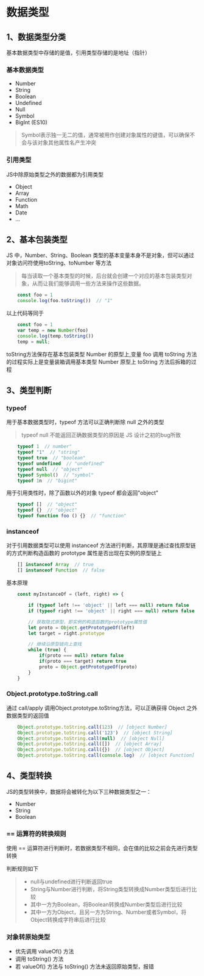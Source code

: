 # 数据类型

## 1、数据类型分类
基本数据类型中存储的是值，引用类型存储的是地址（指针）

### 基本数据类型

- Number
- String
- Boolean
- Undefined
- Null
- Symbol
- BigInt (ES10)

>Symbol表示独一无二的值，通常被用作创建对象属性的键值，可以确保不会与该对象其他属性名产生冲突

### 引用类型
JS中除原始类型之外的数据都为引用类型

- Object
- Array
- Function
- Math
- Date
- ...

## 2、基本包装类型
JS 中，Number、String、Boolean 类型的基本变量本身不是对象，但可以通过对象访问符使用toString、toNumber 等方法

> 每当读取一个基本类型的时候，后台就会创建一个对应的基本包装类型对象，从而让我们能够调用一些方法来操作这些数据。

``` javascript
	const foo = 1
	console.log(foo.toString())  // "1"
```
以上代码等同于
``` javascript
	const foo = 1
	var temp = new Number(foo)
	console.log(temp.toString()) 
	temp = null;
```
toString方法保存在基本包装类型 Number 的原型上,变量 foo 调用 toString 方法的过程实际上是变量装箱调用基本类型 Number 原型上 toString 方法后拆箱的过程

## 3、类型判断
### typeof
用于基本数据类型时，typeof 方法可以正确判断除 null 之外的类型
> typeof null 不能返回正确数据类型的原因是 JS 设计之初的bug所致

``` javascript
	typeof 1  // number"
	typeof "1"  // "string"
	typeof true  // "boolean"
	typeof undefined  // "undefined"
	typeof null  // "object"
	typeof Symbol()  // "symbol"
	typeof 1n  // "bigint"
```

用于引用类性时，除了函数以外的对象 typeof 都会返回"object"

``` javascript
	typeof []  // "object"
	typeof {}  // "object"
	typeof function foo () {}  // "function"
```

### instanceof
对于引用数据类型可以使用 instanceof 方法进行判断，其原理是通过查找原型链的方式判断构造函数的 prototype 属性是否出现在实例的原型链上

``` javascript
	[] instanceof Array  // true
	[] instanceof Function  // false
```

基本原理
``` javascript
	const myInstanceOf = (left, right) => {

		if (typeof left !== 'object' || left === null) return false
		if (typeof right !== 'object' || right === null) return false

		// 获取隐式原型，即实例的构造函数的prototype属性值
		let proto = Object.getPrototypeOf(left)
		let target = right.prototype

		// 继续沿原型链向上查找
		while (true) {
			if(proto === null) return false
			if(proto === target) return true
			proto = Object.getPrototypeOf(proto)
		}
	}
```

### Object.prototype.toString.call
通过 call/apply 调用Object.prototype.toString方法，可以正确获得 Object 之外数据类型的返回值
``` javascript
	Object.prototype.toString.call(123)  // [object Number]
	Object.prototype.toString.call('123')  // [object String]
	Object.prototype.toString.call(null)  // [object Null]
	Object.prototype.toString.call([])  // [object Array]
	Object.prototype.toString.call({})  // [object Object]
	Object.prototype.toString.call(console.log)  // [object Function]
```

## 4、类型转换
JS的类型转换中，数据将会被转化为以下三种数据类型之一：

- Number
- String
- Boolean

### == 运算符的转换规则
使用 == 运算符进行判断时，若数据类型不相同，会在值的比较之前会先进行类型转换

判断规则如下

>- null与undefined进行判断返回true
>- String与Number进行判断，将String类型转换成Number类型后进行比较
>- 其中一方为Boolean，将Boolean转换成Number类型后进行比较
>- 其中一方为Object，且另一方为String、Number或者Symbol，将Object转换成字符串后进行比较

### 对象转原始类型

- 优先调用 valueOf() 方法
- 调用 toString() 方法
- 若 valueOf() 方法与 toString() 方法未返回原始类型，报错